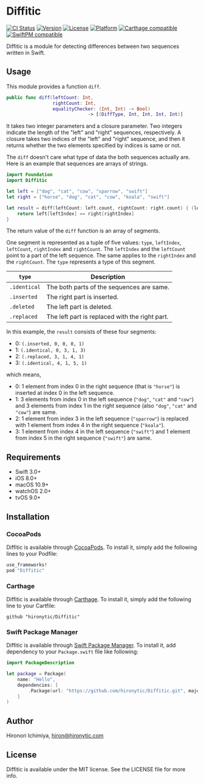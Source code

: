 # Diffitic

[![CI Status](http://img.shields.io/travis/hironytic/Diffitic.svg?style=flat)](https://travis-ci.org/hironytic/Diffitic)
[![Version](https://img.shields.io/cocoapods/v/Diffitic.svg?style=flat)](http://cocoapods.org/pods/Diffitic)
[![License](https://img.shields.io/cocoapods/l/Diffitic.svg?style=flat)](http://cocoapods.org/pods/Diffitic)
[![Platform](https://img.shields.io/cocoapods/p/Diffitic.svg?style=flat)](http://cocoapods.org/pods/Diffitic)
[![Carthage compatible](https://img.shields.io/badge/Carthage-compatible-4BC51D.svg?style=flat)](https://github.com/Carthage/Carthage)
[![SwiftPM compatible](https://img.shields.io/badge/SwiftPM-compatible-4BC51D.svg)](https://swift.org/package-manager/)

Diffitic is a module for detecting differences between two sequences written in Swift.

## Usage

This module provides a function `diff`.

```swift
public func diff(leftCount: Int,
                 rightCount: Int,
                 equalityChecker: (Int, Int) -> Bool)
                              -> [(DiffType, Int, Int, Int, Int)]
```

It takes two integer parameters and a closure parameter.
Two integers indicate the length of the "left" and "right" sequences, respectively.
A closure takes two indices of the "left" and "right" sequence, and then it returns whether the two elements specified by indices is same or not.

The `diff` doesn't care what type of data the both sequences actually are.
Here is an example that sequences are arrays of strings.

```swift
import Foundation
import Diffitic

let left = ["dog", "cat", "cow", "sparrow", "swift"]
let right = ["horse", "dog", "cat", "cow", "koala", "swift"]

let result = diff(leftCount: left.count, rightCount: right.count) { (leftIndex, rightIndex) in
    return left[leftIndex] == right[rightIndex]
}
```

The return value of the `diff` function is an array of segments.

One segment is represented as a tuple of five values: `type`, `leftIndex`, `leftCount`, `rightIndex` and `rightCount`.
The `leftIndex` and the `leftCount` point to a part of the left sequence.
The same applies to the `rightIndex` and the `rightCount`.
The `type` represents a type of this segment.

| `type`       | Description                                    |
|--------------|------------------------------------------------|
| `.identical` | The both parts of the sequences are same.      |
| `.inserted`  | The right part is inserted.                    |
| `.deleted`   | The left part is deleted.                      |
| `.replaced`  | The left part is replaced with the right part. |

In this example, the `result` consists of these four segments:

- 0: `(.inserted, 0, 0, 0, 1)`
- 1: `(.identical, 0, 3, 1, 3)`
- 2: `(.replaced, 3, 1, 4, 1)`
- 3: `(.identical, 4, 1, 5, 1)`

which means,

- 0: 1 element from index 0 in the right sequence (that is `"horse"`) is inserted at index 0 in the left sequence.
- 1: 3 elements from index 0 in the left sequence (`"dog"`, `"cat"` and `"cow"`) and 3 elements from index 1 in the right sequence (also `"dog"`, `"cat"` and `"cow"`) are same.
- 2: 1 element from index 3 in the left sequence (`"sparrow"`) is replaced with 1 element from index 4 in the right sequence (`"koala"`).
- 3: 1 element from index 4 in the left sequence (`"swift"`) and 1 element from index 5 in the right sequence (`"swift"`) are same.


## Requirements

- Swift 3.0+
- iOS 8.0+
- macOS 10.9+
- watchOS 2.0+
- tvOS 9.0+


## Installation

### CocoaPods

Diffitic is available through [CocoaPods](http://cocoapods.org).
To install it, simply add the following lines to your Podfile:

```ruby
use_frameworks!
pod "Diffitic"
```

### Carthage

Diffitic is available through [Carthage](https://github.com/Carthage/Carthage).
To install it, simply add the following line to your Cartfile:

```
github "hironytic/Diffitic"
```

### Swift Package Manager

Diffitic is available through [Swift Package Manager](https://swift.org/package-manager/).
To install it, add dependency to your `Package.swift` file like following:

```swift
import PackageDescription

let package = Package(
    name: "Hello",
    dependencies: [
        .Package(url: "https://github.com/hironytic/Diffitic.git", majorVersion: 1),
    ]
)
```


## Author

Hironori Ichimiya, hiron@hironytic.com

## License

Diffitic is available under the MIT license. See the LICENSE file for more info.
